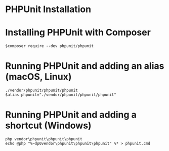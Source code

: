 # PHPUnit Installation

# Installing PHPUnit with Composer
```
$composer require --dev phpunit/phpunit
```

# Running PHPUnit and adding an alias (macOS, Linux)
```
./vendor/phpunit/phpunit/phpunit
$alias phpunit="./vendor/phpunit/phpunit/phpunit"
```

# Running PHPUnit and adding a shortcut (Windows)
```
php vendor\phpunit\phpunit\phpunit
echo @php "%~dp0vendor\phpunit\phpunit\phpunit" %* > phpunit.cmd
```